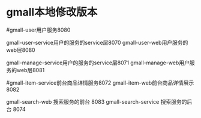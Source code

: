 # gmall本地修改版本

#gmall-user用户服务8080

gmall-user-service用户的服务的service层8070
gmall-user-web用户服务的web层8080


gmall-manage-service用户的服务的service层8071
gmall-manage-web用户服务的web层8081


#gmall-item-service前台商品详情服务8072
gmall-item-web前台商品详情展示8082

gmall-search-web 搜索服务的前台 8083
gmall-search-service 搜索服务的后台 8074